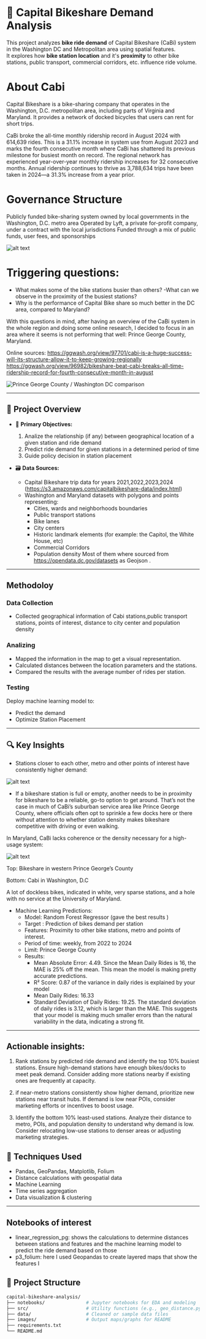 # 🚴 Capital Bikeshare Demand Analysis

This project analyzes **bike ride demand** of Capital Bikeshare (CaBi) system in the Washington DC and Metropolitan area using spatial features.  
It explores how **bike station location** and it's **proximity** to other bike stations, public transport, commercial corridors, etc. influence ride volume.

# About Cabi
Capital Bikeshare is a bike-sharing company that operates in the Washington, D.C. metropolitan area, including parts of Virginia and Maryland. It provides a network of docked bicycles that users can rent for short trips. 

CaBi broke the all-time monthly ridership record in August 2024 with 614,639 rides. This is a 31.1% increase in system use from August 2023 and marks the fourth consecutive month where CaBi has shattered its previous milestone for busiest month on record. The regional network has experienced year-over-year monthly ridership increases for 32 consecutive months. Annual ridership continues to thrive as 3,788,634 trips have been taken in 2024—a 31.3% increase from a year prior.

# Governance Structure
Publicly funded bike-sharing system owned by local governments in the Washington, D.C. metro area
Operated by Lyft, a private for-profit company, under a contract with the local jurisdictions
Funded through a mix of public funds, user fees, and sponsorships 

![alt text](images/image-1.png)

# Triggering questions: 

- What makes some of the bike stations busier than others? -What can we observe in the proximity of the busiest stations? 
- Why is the performance of Capital Bike share so much better in the DC area, compared to Maryland? 

With this questions in mind, after having an overview of the CaBi system in the whole region and doing some online research, I decided to focus in an area where it seems is not performing that well: Prince George County, Maryland.  

Online sources:
https://ggwash.org/view/97701/cabi-is-a-huge-success-will-its-structure-allow-it-to-keep-growing-regionally
https://ggwash.org/view/96982/bikeshare-beat-cabi-breaks-all-time-ridership-record-for-fourth-consecutive-month-in-august


![Prince George County / Washington DC comparison](images/image.png)

---

## 📌 Project Overview

- 📍 **Primary Objectives:** 
  1) Analize the relationship (if any) between geographical location of a given station and ride demand
  2) Predict ride demand for given stations in a determined period of time
  3) Guide policy decision in station placement

- 🗃️ **Data Sources:**
  - Capital Bikeshare trip data for years 2021,2022,2023,2024 (https://s3.amazonaws.com/capitalbikeshare-data/index.html)
  - Washington and Maryland datasets with polygons and points representing: 
    - Cities, wards and neighborhoods boundaries
    - Public transport stations
    - Bike lanes
    - City centers
    - Historic landmark elements (for example: the Capitol, the White House, etc)
    - Commercial Corridors
    - Population density
  Most of them where sourced from https://opendata.dc.gov/datasets as Geojson .

---

## Methodoloy

### Data Collection
- Collected geographical information of Cabi stations,public transport stations, points of interest, distance to city center and population density
### Analizing
- Mapped the information in the map to get a visual representation.
- Calculated distances between the location parameters and the stations.
- Compared the results with the average number of rides per station.
### Testing
Deploy machine learning model to:
- Predict the demand 
- Optimize Station Placement

---

## 🔍 Key Insights

- Stations closer to each other, metro and other points of interest have consistently higher demand:

![alt text](images/image-3.png)

- If a bikeshare station is full or empty, another needs to be in proximity for bikeshare to be a reliable, go-to option to get around. That’s not the case in much of CaBi’s suburban service area like Prince George County, where officials often opt to sprinkle a few docks here or there without attention to whether station density makes bikeshare competitive with driving or even walking.

In Maryland, CaBi lacks coherence or the density necessary for a high-usage system:

![alt text](images/image-2.png)

Top: Bikeshare in western Prince George’s County

Bottom: Cabi in Washington, D.C

A lot of dockless bikes, indicated in white, very sparse stations, and a hole with no service at the University of Maryland.

- Machine Learning Predictions: 
  - Model: Random Forest Regressor (gave the best results )
  - Target : Prediction of bikes demand per station 
  - Features: Proximity to other bike stations, metro and points of interest. 
  - Period of time: weekly, from 2022 to 2024
  - Limit: Prince George County
  - Results: 
    - Mean Absolute Error: 4.49. Since the Mean Daily Rides is 16, the MAE is  25% off the mean. This mean the model is making pretty accurate predictions.
    - R² Score: 0.87 of the variance in daily rides is explained by your model
    - Mean Daily Rides: 16.33
    - Standard Deviation of Daily Rides: 19.25. The standard deviation of daily rides is 3.12, which is larger than the MAE. This suggests that your model is making much smaller errors than the natural variability in the data, indicating a strong fit.

---

## Actionable insights:

1) Rank stations by predicted ride demand and identify the top 10% busiest stations.
Ensure high-demand stations have enough bikes/docks to meet peak demand.
Consider adding more stations nearby if existing ones are frequently at capacity.

2) if near-metro stations consistently show higher demand, prioritize new stations near transit hubs.
If demand is low near POIs, consider marketing efforts or incentives to boost usage.

3) Identify the bottom 10% least-used stations.
Analyze their distance to metro, POIs, and population density to understand why demand is low.
Consider relocating low-use stations to denser areas or adjusting marketing strategies.

## 🧪 Techniques Used

- Pandas, GeoPandas, Matplotlib, Folium
- Distance calculations with geospatial data
- Machine Learning
- Time series aggregation
- Data visualization & clustering

---
## Notebooks of interest
- linear_regression_pg: shows the calculations to determine distances between stations and features and the machine learning model to predict the ride demand based on those
- p3_folium: here I used Geopandas to create layered maps that show the features I

## 📂 Project Structure

```bash
capital-bikeshare-analysis/
├── notebooks/               # Jupyter notebooks for EDA and modeling
├── src/                     # Utility functions (e.g., geo_distance.py)
├── data/                    # Cleaned or sample data files
├── images/                  # Output maps/graphs for README
├── requirements.txt
└── README.md


